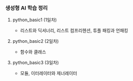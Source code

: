 ### 생성형 AI 학습 정리
1. python_basic1 (1일차)
   - 리스트와 딕셔너리, 리스트 컴프리헨션, 튜플 패킹과 언패킹

2. python_basic2 (2일차)
   - 함수와 클래스

3. python_basic3 (3일차)
   - 모듈, 이터레이터와 제너레이터